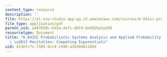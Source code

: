 ```yaml
---
content_type: resource
description: ''
file: https://ol-ocw-studio-app-qa.s3.amazonaws.com/courses/6-041sc-probabilistic-systems-analysis-and-applied-probability-fall-2013/413efc7c7185dcc4c948a2b3846116b4_MIT6_041SCF13_Competing_Exponentials_300k.pdf
file_type: application/pdf
parent_uid: a407050c-bd3a-de7c-ddf4-8a582ba1ed50
resourcetype: Document
title: "6.041SC Probabilistic Systems Analysis and Applied Probability, Fall 2013Transcript\
  \ \u2013 Recitation: Competing Exponentials"
uid: 413efc7c-7185-dcc4-c948-a2b3846116b4
---
```


